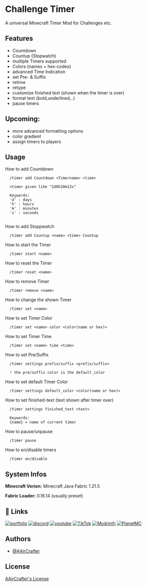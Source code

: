 
# Challenge Timer

A universal Minecraft Timer Mod for Challenges etc. 


## Features

- Countdown
- Countup (Stopwatch)
- multiple Timers supported
- Colors (names + hex-codes)
- advanced Time Indication
- set Pre- & Suffix
- retime
- retype
- customize finished text (shown when the timer is over)
- format text (bold,underlined,..)
- pause timers

## Upcoming:
- more advanced formatting options
- color gradient
- assign timers to players

  

## Usage

How to add Countdown
```
  /timer add Countdown <Timername> <time>

  <time> given like "2d6h20m13s"

  Keywords: 
  'd' : days 
  'h' : hours 
  'm' : minutes 
  's' : seconds
  
```


How to add Stoppwatch
```
  /timer add Countup <name> <time> Countup
```


How to start the Timer
```
  /timer start <name>
```


How to reset the Timer
```
  /timer reset <name>
```


How to remove Timer
```
  /timer remove <name>
```


How to change the shown Timer
```
  /timer set <name>
```


How to set Timer Color
```
  /timer set <name> color <color(name or hex)>
```


How to set Timer Time
```
  /timer set <name> time <time>
```


How to set Pre/Suffix
```
  /timer settings prefix/suffix <prefix/suffix>

  ! the pre/suffix color is the default_color
```


How to set default Timer Color
```
  /timer settings default_color <color(name or hex)>
```


How to set finished-text (text shown after timer over)
```
  /timer settings finished_text <text>

  Keywords:
  {name} = name of current timer
```


How to pause/unpause
```
  /timer pause 
```


How to en/disable timers
```
  /timer en/disable
```




## System Infos

**Minecraft Verion:** Minecraft Java Fabric 1.21.5

**Fabric Loader:** 0.16.14 (usually preset)




## 🔗 Links
[![portfolio](https://www.aaircrafter.online/linktreeicon.svg?logo=aaircrafter&logoColor=white)](https://www.aaircrafter.online/linktree)
[![discord](https://img.shields.io/badge/Discord-%235865F2.svg?&logo=discord&logoColor=white)](https://www.aaircrafter.online/discord)
[![youtube](https://img.shields.io/badge/YouTube-%23FF0000.svg?logo=YouTube&logoColor=white)](https://www.youtube.com/@AAirCrafter)
[![TikTok](https://img.shields.io/badge/TikTok-black?logo=tiktok&logoColor=white)](https://www.tiktok.com/@aaircrafter)
[![Modrinth](https://img.shields.io/badge/Modrinth-5da545?logo=modrinth&logoColor=white)](https://modrinth.com/user/AAirCrafter)
[![PlanetMC](https://img.shields.io/badge/PlanetMinecraft-2d6f90?logo=internet-explorer&logoColor=white)](https://www.planetminecraft.com/member/aaircrafter/)

## Authors

- [@AAirCrafter](https://github.com/AAirCrafter)

## License

[AAirCrafter's License](https://www.aaircrafter.online/license)
